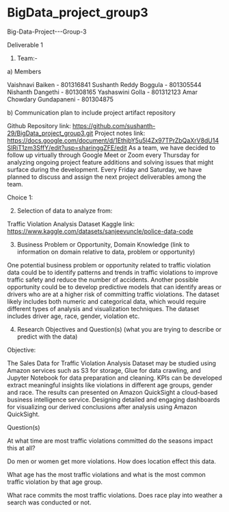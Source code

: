 # BigData_project_group3

Big-Data-Project---Group-3

Deliverable 1

1) Team:-

a)  Members

Vaishnavi Baiken                        -  801316841
Sushanth Reddy Boggula          -  801305544
Nishanth Dangethi                     -   801308165
Yashaswini Golla                        -  ​​801312123
Amar Chowdary Gundapaneni   -  801304875

b) Communication plan to include project artifact repository

Github Repository link: https://github.com/sushanth-29/BigData_project_group3.git
Project notes link: https://docs.google.com/document/d/1EthjbY5u5l4Zx97TPrZbQaXrV8dU14SIRiT1zm3SffY/edit?usp=sharinggZFE/edit
As a team, we have decided to follow up virtually through Google Meet or Zoom every Thursday for analyzing ongoing project feature additions and solving issues that might surface during the development. 
 Every Friday and Saturday, we have planned to discuss and assign the next project deliverables among the team.

Choice 1:

2)  Selection of data to analyze from:

Traffic Violation Analysis Dataset
Kaggle link: https://www.kaggle.com/datasets/sanjeevuncle/police-data-code

3) Business Problem or Opportunity, Domain Knowledge (link to information on domain relative to data, problem or opportunity)

One potential business problem or opportunity related to traffic violation data could be to identify patterns and trends in traffic violations to improve traffic safety and reduce the number of accidents. Another possible opportunity could be to develop predictive models that can identify areas or drivers who are at a higher risk of committing traffic violations.
The dataset likely includes both numeric and categorical data, which would require different types of analysis and visualization techniques.
The dataset includes driver age, race, gender, violation etc.


4) Research Objectives and Question(s) (what you are trying to describe or predict with the data)

Objective:

The Sales Data for Traffic Violation Analysis Dataset may be studied using Amazon services such as S3 for storage, Glue for data crawling, and Jupyter Notebook for data preparation and cleaning. KPIs can be developed extract meaningful insights like violations in different age groups, gender and race. The results can presented on Amazon QuickSight a cloud-based business intelligence service. Designing detailed and engaging dashboards for visualizing our derived conclusions after analysis using Amazon QuickSight.

Question(s)

At what time are most traffic violations committed do the seasons impact this at all?

Do men or women get more violations. How does location effect this data. 

What age has the most traffic violations and what is the most common traffic violation by that age group. 

 What race commits the most traffic violations. Does race play into weather a search was conducted or not.





































